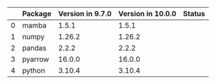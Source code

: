 <!-- markdown-link-check-disable -->

|    | Package   | Version in 9.7.0   | Version in 10.0.0   | Status   |
|---:|:----------|:-------------------|:--------------------|:---------|
|  0 | mamba     | 1.5.1              | 1.5.1               |          |
|  1 | numpy     | 1.26.2             | 1.26.2              |          |
|  2 | pandas    | 2.2.2              | 2.2.2               |          |
|  3 | pyarrow   | 16.0.0             | 16.0.0              |          |
|  4 | python    | 3.10.4             | 3.10.4              |          |